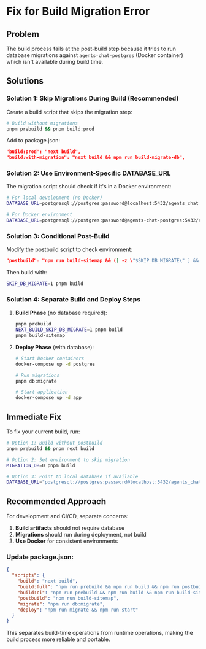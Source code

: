 # Fix for Build Migration Error

## Problem

The build process fails at the post-build step because it tries to run database migrations against `agents-chat-postgres` (Docker container) which isn't available during build time.

## Solutions

### Solution 1: Skip Migrations During Build (Recommended)

Create a build script that skips the migration step:

```bash
# Build without migrations
pnpm prebuild && pnpm build:prod
```

Add to package.json:

```json
"build:prod": "next build",
"build:with-migration": "next build && npm run build-migrate-db",
```

### Solution 2: Use Environment-Specific DATABASE_URL

The migration script should check if it's in a Docker environment:

```bash
# For local development (no Docker)
DATABASE_URL=postgresql://postgres:password@localhost:5432/agents_chat

# For Docker environment
DATABASE_URL=postgresql://postgres:password@agents-chat-postgres:5432/agents_chat
```

### Solution 3: Conditional Post-Build

Modify the postbuild script to check environment:

```json
"postbuild": "npm run build-sitemap && ([ -z \"$SKIP_DB_MIGRATE\" ] && npm run build-migrate-db || true)"
```

Then build with:

```bash
SKIP_DB_MIGRATE=1 pnpm build
```

### Solution 4: Separate Build and Deploy Steps

1. **Build Phase** (no database required):

   ```bash
   pnpm prebuild
   NEXT_BUILD_SKIP_DB_MIGRATE=1 pnpm build
   pnpm build-sitemap
   ```

2. **Deploy Phase** (with database):

   ```bash
   # Start Docker containers
   docker-compose up -d postgres
   
   # Run migrations
   pnpm db:migrate
   
   # Start application
   docker-compose up -d app
   ```

## Immediate Fix

To fix your current build, run:

```bash
# Option 1: Build without postbuild
pnpm prebuild && pnpm next build

# Option 2: Set environment to skip migration
MIGRATION_DB=0 pnpm build

# Option 3: Point to local database if available
DATABASE_URL="postgresql://postgres:password@localhost:5432/agents_chat" pnpm build
```

## Recommended Approach

For development and CI/CD, separate concerns:

1. **Build artifacts** should not require database
2. **Migrations** should run during deployment, not build
3. **Use Docker** for consistent environments

### Update package.json:

```json
{
  "scripts": {
    "build": "next build",
    "build:full": "npm run prebuild && npm run build && npm run postbuild",
    "build:ci": "npm run prebuild && npm run build && npm run build-sitemap",
    "postbuild": "npm run build-sitemap",
    "migrate": "npm run db:migrate",
    "deploy": "npm run migrate && npm run start"
  }
}
```

This separates build-time operations from runtime operations, making the build process more reliable and portable.
